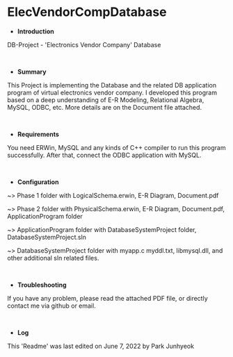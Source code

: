 # ElecVendorCompDatabase

- **Introduction**

DB-Project   -   'Electronics Vendor Company' Database

<br>

- **Summary**

This Project is implementing the Database and the related DB application program of virtual electronics vendor company. I developed this program based on a deep understanding of E-R Modeling, Relational Algebra, MySQL, ODBC, etc. More details are on the Document file attached.

<br>

- **Requirements**

You need ERWin, MySQL and any kinds of C++ compiler to run this program successfully. After that, connect the ODBC application with MySQL.


<br>

- **Configuration**

~> Phase 1 folder with LogicalSchema.erwin, E-R Diagram, Document.pdf

~> Phase 2 folder with PhysicalSchema.erwin, E-R Diagram, Document.pdf, ApplicationProgram folder

~> ApplicationProgram folder with DatabaseSystemProject folder, DatabaseSystemProject.sln

~> DatabaseSystemProject folder with myapp.c myddl.txt, libmysql.dll, and other additional sln related files.

<br>

- **Troubleshooting**

If you have any problem, please read the attached PDF file, or directly contact me via github or email.

<br>

- **Log**

This 'Readme' was last edited on June 7, 2022 by Park Junhyeok
